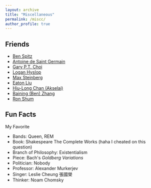 ```yaml
---
layout: archive
title: "Miscellaneous"
permalink: /miscc/
author_profile: true
---
```


Friends
------

* <a href="https://benspitz.com/"> Ben Spitz </a> <br>
* <a href="https://antoinedsg.com/"> Antoine de Saint Germain </a> <br>
* <a href="https://www.math.cuhk.edu.hk/~ptchoi/"> Gary P.T. Choi </a> <br>
* <a href="https://loganhyslop.github.io"> Logan Hyslop </a> <br>
* <a href="https://max.steinbergfour.com/"> Max Steinberg </a> <br>
* <a href="https://amgminequality.github.io/"> Eaton Liu </a> <br>
* <a href= "https://akselai.github.io/"> Hiu-Long Chan (Akselai) </a> <br>
* <a href="http://bzhangbp.student.ust.hk/"> Baining (Ben) Zhang </a> <br>
* <a href= "https://teinc3.github.io/"> Ron Shum </a> <br>

Fun Facts
------
My Favorite <br>
* Bands: Queen, REM <br>
* Book: Shakespeare The Complete Works (haha I cheated on this question)
* Branch of Philosophy: Existentialism
* Piece: Bach's *Goldberg Variations* <br>
* Politician: Nobody <br>
* Professor: Alexander Murkerjev <br>
* Singer: Leslie Cheung 張國榮 <br>
* Thinker: Noam Chomsky <br>

